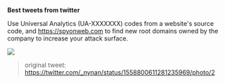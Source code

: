 **Best tweets from twitter**

Use Universal Analytics (UA-XXXXXXX) codes from a website's source code, and https://spyonweb.com to find new root domains owned by the company to increase your attack surface.

<img src=https://github.com/glyptho/newassets/blob/main/FaHHK7fWYAAyW80.png />

> original tweet:
https://twitter.com/_nynan/status/1558800611281235969/photo/2

